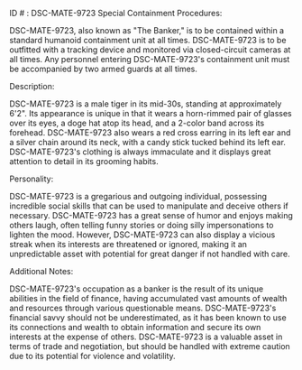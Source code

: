ID # : DSC-MATE-9723
Special Containment Procedures:

DSC-MATE-9723, also known as "The Banker," is to be contained within a standard humanoid containment unit at all times. DSC-MATE-9723 is to be outfitted with a tracking device and monitored via closed-circuit cameras at all times. Any personnel entering DSC-MATE-9723's containment unit must be accompanied by two armed guards at all times.

Description:

DSC-MATE-9723 is a male tiger in its mid-30s, standing at approximately 6'2". Its appearance is unique in that it wears a horn-rimmed pair of glasses over its eyes, a doge hat atop its head, and a 2-color band across its forehead. DSC-MATE-9723 also wears a red cross earring in its left ear and a silver chain around its neck, with a candy stick tucked behind its left ear. DSC-MATE-9723's clothing is always immaculate and it displays great attention to detail in its grooming habits.

Personality:

DSC-MATE-9723 is a gregarious and outgoing individual, possessing incredible social skills that can be used to manipulate and deceive others if necessary. DSC-MATE-9723 has a great sense of humor and enjoys making others laugh, often telling funny stories or doing silly impersonations to lighten the mood. However, DSC-MATE-9723 can also display a vicious streak when its interests are threatened or ignored, making it an unpredictable asset with potential for great danger if not handled with care.

Additional Notes:

DSC-MATE-9723's occupation as a banker is the result of its unique abilities in the field of finance, having accumulated vast amounts of wealth and resources through various questionable means. DSC-MATE-9723's financial savvy should not be underestimated, as it has been known to use its connections and wealth to obtain information and secure its own interests at the expense of others. DSC-MATE-9723 is a valuable asset in terms of trade and negotiation, but should be handled with extreme caution due to its potential for violence and volatility.